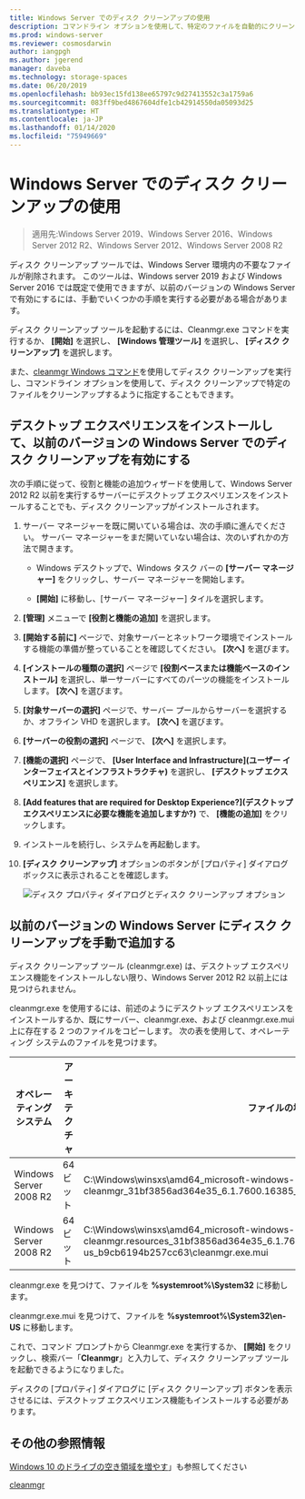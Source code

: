 ```yaml
---
title: Windows Server でのディスク クリーンアップの使用
description: コマンドライン オプションを使用して、特定のファイルを自動的にクリーンアップするようにディスク クリーンアップ ツール (Cleanmgr.exe) を構成する方法について説明します。
ms.prod: windows-server
ms.reviewer: cosmosdarwin
author: iangpgh
ms.author: jgerend
manager: daveba
ms.technology: storage-spaces
ms.date: 06/20/2019
ms.openlocfilehash: bb93ec15fd138ee65797c9d27413552c3a1759a6
ms.sourcegitcommit: 083ff9bed4867604dfe1cb42914550da05093d25
ms.translationtype: HT
ms.contentlocale: ja-JP
ms.lasthandoff: 01/14/2020
ms.locfileid: "75949669"
---
```

# <a name="using-disk-cleanup-on-windows-server"></a>Windows Server でのディスク クリーンアップの使用

> 適用先:Windows Server 2019、Windows Server 2016、Windows Server 2012 R2、Windows Server 2012、Windows Server 2008 R2

ディスク クリーンアップ ツールでは、Windows Server 環境内の不要なファイルが削除されます。 このツールは、Windows server 2019 および Windows Server 2016 では既定で使用できますが、以前のバージョンの Windows Server で有効にするには、手動でいくつかの手順を実行する必要がある場合があります。

ディスク クリーンアップ ツールを起動するには、Cleanmgr.exe コマンドを実行するか、 **[開始]** を選択し、 **[Windows 管理ツール]** を選択し、 **[ディスク クリーンアップ]** を選択します。

また、[cleanmgr Windows コマンド](../../administration/windows-commands/cleanmgr.md)を使用してディスク クリーンアップを実行し、コマンドライン オプションを使用して、ディスク クリーンアップで特定のファイルをクリーンアップするように指定することもできます。

## <a name="enable-disk-cleanup-on-an-earlier-version-of-windows-server-by-installing-the-desktop-experience"></a>デスクトップ エクスペリエンスをインストールして、以前のバージョンの Windows Server でのディスク クリーンアップを有効にする

次の手順に従って、役割と機能の追加ウィザードを使用して、Windows Server 2012 R2 以前を実行するサーバーにデスクトップ エクスペリエンスをインストールすることでも、ディスク クリーンアップがインストールされます。

1. サーバー マネージャーを既に開いている場合は、次の手順に進んでください。 サーバー マネージャーをまだ開いていない場合は、次のいずれかの方法で開きます。

   - Windows デスクトップで、Windows タスク バーの **[サーバー マネージャー]** をクリックし、サーバー マネージャーを開始します。

   - **[開始]** に移動し、[サーバー マネージャー] タイルを選択します。

1. **[管理]** メニューで **[役割と機能の追加]** を選択します。

1. **[開始する前に]** ページで、対象サーバーとネットワーク環境でインストールする機能の準備が整っていることを確認してください。 **[次へ]** を選びます。

1. **[インストールの種類の選択]** ページで **[役割ベースまたは機能ベースのインストール]** を選択し、単一サーバーにすべてのパーツの機能をインストールします。 **[次へ]** を選びます。

1. **[対象サーバーの選択]** ページで、サーバー プールからサーバーを選択するか、オフライン VHD を選択します。 **[次へ]** を選びます。

1. **[サーバーの役割の選択]** ページで、 **[次へ]** を選択します。

1. **[機能の選択]** ページで、 **[User Interface and Infrastructure]\(ユーザー インターフェイスとインフラストラクチャ\)** を選択し、 **[デスクトップ エクスペリエンス]** を選択します。

1. **[Add features that are required for Desktop Experience?]\(デスクトップ エクスペリエンスに必要な機能を追加しますか?\)** で、 **[機能の追加]** をクリックします。

1. インストールを続行し、システムを再起動します。

1. **[ディスク クリーンアップ]** オプションのボタンが [プロパティ] ダイアログ ボックスに表示されることを確認します。

   ![ディスク プロパティ ダイアログとディスク クリーンアップ オプション](media/diskpropswcleanup.png)

## <a name="manually-add-disk-cleanup-to-an-earlier-version-of-windows-server"></a>以前のバージョンの Windows Server にディスク クリーンアップを手動で追加する

ディスク クリーンアップ ツール (cleanmgr.exe) は、デスクトップ エクスペリエンス機能をインストールしない限り、Windows Server 2012 R2 以前上には見つけられません。

cleanmgr.exe を使用するには、前述のようにデスクトップ エクスペリエンスをインストールするか、既にサーバー、cleanmgr.exe、および cleanmgr.exe.mui 上に存在する 2 つのファイルをコピーします。 次の表を使用して、オペレーティング システムのファイルを見つけます。

| オペレーティング システム  | アーキテクチャ  | ファイルの場所  |
| ----------------- | -------------- | --------------- |
| Windows Server 2008 R2 | 64 ビット | C:\Windows\winsxs\amd64_microsoft-windows-cleanmgr_31bf3856ad364e35_6.1.7600.16385_none_c9392808773cd7da\cleanmgr.exe 
| Windows Server 2008 R2 | 64 ビット | C:\Windows\winsxs\amd64_microsoft-windows-cleanmgr.resources_31bf3856ad364e35_6.1.7600.16385_en-us_b9cb6194b257cc63\cleanmgr.exe.mui |

cleanmgr.exe を見つけて、ファイルを **%systemroot%\System32** に移動します。

cleanmgr.exe.mui を見つけて、ファイルを **%systemroot%\System32\en-US** に移動します。

これで、コマンド プロンプトから Cleanmgr.exe を実行するか、 **[開始]** をクリックし、検索バー「**Cleanmgr**」と入力して、ディスク クリーンアップ ツールを起動できるようになりました。

ディスクの [プロパティ] ダイアログに [ディスク クリーンアップ] ボタンを表示させるには、デスクトップ エクスペリエンス機能もインストールする必要があります。

## <a name="additional-references"></a>その他の参照情報

[Windows 10 のドライブの空き領域を増やす](https://support.microsoft.com/help/12425/windows-10-free-up-drive-space)」も参照してください

[cleanmgr](../../administration/windows-commands/cleanmgr.md)
